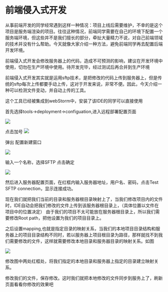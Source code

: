 # 前端侵入式开发

从事前端开发的同学经常遇到这样一种情况：项目上线后需要维护，不幸的是这个项目是服务端渲染的项目。往往这种情况，前端同学需要在自己的环境下配置一个服务端环境，但这些并不是我们擅长的部分，牵扯大量精力不说，对自己前端领域的技术并没有什么帮助。今天就像大家介绍一种方法，避免前端同学再去配置后端开发环境。

前端侵入式开发会修改服务器上的代码，造成不可预测的影响，建议在开发环境中使用，切勿在生产环境中使用。待开发完毕，经过测试后再合并到生产环境

前端侵入式开发其实就是运用sftp技术，是把修改的代码上传到服务器上，但是传统的sftp每次上传都要手动上传，这对于开发来说，非常不便。因此，今天介绍一种可以检测文件变动，并自动上传的工具。

这个工具已经被集成到webStorm中，安装了该IDE的同学可以直接使用

首先选择tools->deployment->configuation,进入远程部署配置页面

![](https://ws3.sinaimg.cn/large/006tKfTcly1g1obk1w1lvj31c00u0jyv.jpg)

点击加号
![](https://ws1.sinaimg.cn/large/006tKfTcly1g1obmr3spyj30yq0u0mxa.jpg)

弹出  配置新建窗口

![](https://ws1.sinaimg.cn/large/006tKfTcly1g1obnhxs7cj30ok0bsdfy.jpg)

输入一个名称，选择SFTP 点击确定

![](https://ws3.sinaimg.cn/large/006tKfTcly1g1obqqmj0ij30yq0u0gmm.jpg)

然后进入服务器配置页面，在红框内输入服务器地址，用户名、密码，点击Test SFTP connection，显示连接成功。

现在我们就把我们当前的目录和服务器根目录映射上了，当我们修改项目内的文件时，IDE自动会把我们修改的文件上传到该服务器根目录上，（具体位置以文件在项目中的位置决定）
由于我们的项目不太可能放在服务器根目录上，所以我们需要修改Root path，把他设置为我们的项目目录上。

之后设置mapping,也就是指定目录的映射关系，当我们的本地项目目录结构和服务器上的项目目录结构不同时，若以服务器上项目根目录为路径，那样就找不到我们需要修改的文件，这样就需要修改本地目录和服务器目录的映射关系。如图

![](https://ws2.sinaimg.cn/large/006tKfTcly1g1oc0qp3yij30yq0u03z5.jpg)

修改图中两处红框处，将我们指定的本地目录和服务器上指定的目录建立映射关系。

修改我们的文件，保存修改。这时我们就把本地修改的文件同步到服务上了，刷新页面看看你修改的效果吧